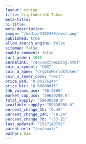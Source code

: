 ```yaml
---
layout: mining
title: CryptoWorldX Token
meta-title: 
h1-title: 
meta-description: 
image: "/media/1382470/cwxt.png"
published: true
allow_search_engine: false
sitemap: false
enable_comment: false
sort_order: 1085
permalink: "/en/cwxt/mining.html"
coin_a_symbol: "CWXT"
coin_a_name: "CryptoWorldXToken"
coin_a_lower_case: "cwxt"
price_usd: "0.00176244"
price_btc: "0.00000015"
24h_volume_usd: "38.9885"
market_cap_usd: "59630200.0"
total_supply: "59630200.0"
available_supply: "59630200.0"
percent_change_1h: "0.45"
percent_change_24h: "-0.34"
percent_change_7d: "-33.11"
last_updated: "1517140753"
parent-url: "/en/cwxt/"
author: Sam
---
```


